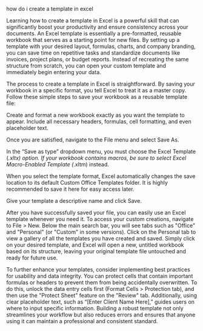 how do i create a template in excel


Learning how to create a template in Excel is a powerful skill that can significantly boost your productivity and ensure consistency across your documents. An Excel template is essentially a pre-formatted, reusable workbook that serves as a starting point for new files. By setting up a template with your desired layout, formulas, charts, and company branding, you can save time on repetitive tasks and standardize documents like invoices, project plans, or budget reports. Instead of recreating the same structure from scratch, you can open your custom template and immediately begin entering your data.



The process to create a template in Excel is straightforward. By saving your workbook in a specific format, you tell Excel to treat it as a master copy. Follow these simple steps to save your workbook as a reusable template file:




Create and format a new workbook exactly as you want the template to appear. Include all necessary headers, formulas, cell formatting, and even placeholder text.


Once you are satisfied, navigate to the File menu and select Save As.


In the “Save as type” dropdown menu, you must choose the Excel Template (*.xltx) option. If your workbook contains macros, be sure to select Excel Macro-Enabled Template (*.xltm) instead.


When you select the template format, Excel automatically changes the save location to its default Custom Office Templates folder. It is highly recommended to save it here for easy access later.


Give your template a descriptive name and click Save.





After you have successfully saved your file, you can easily use an Excel template whenever you need it. To access your custom creations, navigate to File > New. Below the main search bar, you will see tabs such as \"Office\" and \"Personal\" (or \"Custom\" in some versions). Click on the Personal tab to view a gallery of all the templates you have created and saved. Simply click on your desired template, and Excel will open a new, untitled workbook based on its structure, leaving your original template file untouched and ready for future use.



To further enhance your templates, consider implementing best practices for usability and data integrity. You can protect cells that contain important formulas or headers to prevent them from being accidentally overwritten. To do this, unlock the data entry cells first (Format Cells > Protection tab), and then use the \"Protect Sheet\" feature on the \"Review\" tab. Additionally, using clear placeholder text, such as “[Enter Client Name Here],” guides users on where to input specific information. Building a robust template not only streamlines your workflow but also reduces errors and ensures that anyone using it can maintain a professional and consistent standard.
